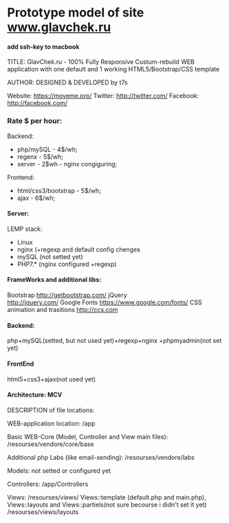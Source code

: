 # Prototype model of site www.glavchek.ru

#### add ssh-key to macbook

TITLE: 
GlavChek.ru - 100% Fully Responsive Custum-rebuild WEB application with one default and 1 working HTML5/Bootstrap/CSS template

AUTHOR:
DESIGNED & DEVELOPED by t7s

Website: https://moveme.pro/
Twitter: http://twitter.com/
Facebook: http://facebook.com/

### Rate $ per hour:
Backend:
- php/mySQL - 4$/wh;
- regenx - 5$/wh;
- server - 2$wh - nginx congiguring;

Frontend:
- html/css3/bootstrap - 5$/wh;
- ajax - 6$/wh;

#### Server:
LEMP stack:
 - Linux
 - nginx (+regexp and default config chenges
 - mySQL (not setted yet)
 - PHP7.* (nginx configured +regexp)
#### FrameWorks and additional libs:
Bootstrap
	http://getbootstrap.com/
jQuery 		
	http://jquery.com/
Google Fonts
	https://www.google.com/fonts/
CSS animation and trasitions
	http://ccs.com
 
#### Backend:
php+mySQL(setted, but not used yet)+regexp+nginx
+phpmyadmin(not set yet)

#### FrontEnd
html5+css3+ajax(not used yet)

#### Architecture: MCV
DESCRIPTION of file locations:

WEB-application location:
/app

Basic WEB-Core (Model, Controller and View main files):
/resourses/vendore/core/base

Additional php Labs (like email-sending):
/resourses/vendore/labs

Models: 
not setted or configured yet

Controllers:
/app/Controllers

Views:
/resourses/views/
Views::template (default.php and main.php), Views::layouts and Views::partiels(not sure becourse i didn't set it yet)
/resourses/views/layouts






